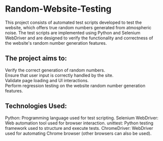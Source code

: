 # Random-Website-Testing

This project consists of automated test scripts developed to test the website, which offers true random numbers generated from atmospheric noise. The test scripts are implemented using Python and Selenium WebDriver and are designed to verify the functionality and correctness of the website's random number generation features.

## The project aims to:

Verify the correct generation of random numbers.<br>
Ensure that user input is correctly handled by the site.<br>
Validate page loading and UI interactions.<br>
Perform regression testing on the website random number generation features.

## Technologies Used:

Python: Programming language used for test scripting.
Selenium WebDriver: Web automation tool used for browser interaction.
unittest: Python testing framework used to structure and execute tests.
ChromeDriver: WebDriver used for automating Chrome browser (other browsers can also be used).
